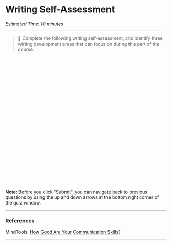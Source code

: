 # Writing Self-Assessment
*Estimated Time: 10 minutes*

---

> 📝 Complete the following writing self-assessment, and identify three wiritng development areas that can focus on during this part of the course.

<div data-tf-widget="gL6K3aaY" data-tf-iframe-props="title=Writing Self-Assessment" data-tf-medium="snippet" style="width:100%;height:400px;"></div><script src="//embed.typeform.com/next/embed.js"></script>

**Note:** Before you click "Submit", you can navigate back to previous questions by using the up and down arrows at the bottom right corner of the quiz window.

---

### References

MindTools. [How Good Are Your Communication Skills?](https://www.mindtools.com/pages/article/newCS_99.htm)

---
